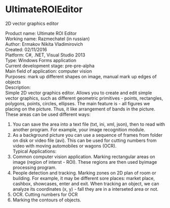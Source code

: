 # UltimateROIEditor
2D vector graphics editor  

Product name: Ultimate ROI Editor  
Working name: Razmechatel (in russian)  
Author: Ermakov Nikita Vladimirovich  
Created: 02/11/2016  
Platform: С#, .NET, Visual Studio 2013  
Type: Windows Forms application  
Current development stage: pre-pre-alpha  
Main field of application: computer vision  
Purposes: mark up different shapes on image, manual mark up edges of objects  
Description:  
Simple 2D vector graphics editor.
Allows you to create and edit simple vector graphics, such
as different geometric primitives - points, rectangles, polygons,
points, circles, ellipses. The main feature is -
all figures we placing on the picture. Thus, it
like arrangement of bands in the picture. These areas can be used
different ways:  
1) You can save the area into a text file (txt, ini, xml, json), then to read with
another program. For example, your image recognition module.  
2) As a background picture you can use a sequence of frames from
folder on disk or video file (avi). This can be used for cutting numbers
from video with moving automobiles or wagons (OCR).  
Typical Applications:  
1) Common computer vision application.
Marking rectangular areas on image (region of interst - ROI).
These regions are then used byimage processing program.  
2) People detection and tracking.
Marking zones on 2D plan of room or building. For example, it may be different
sore places: market place, cashbox, showcases, enter and exit.
When tracking an object, we can analyze its coordinates (x, y) - fall
they are in a interseted area or not.  
3) OCR. Cutting numbers for OCR  
4) Marking the contours of objects.  

